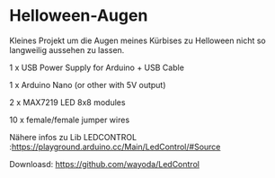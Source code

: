 # Helloween-Augen

Kleines Projekt um die Augen meines Kürbises zu Helloween nicht so langweilig aussehen zu lassen.

1 x USB Power Supply for Arduino + USB Cable

1 x Arduino Nano (or other with 5V output)

2 x  MAX7219 LED 8x8 modules

10 x female/female jumper wires

Nähere infos zu Lib LEDCONTROL :https://playground.arduino.cc/Main/LedControl/#Source

Downloasd: https://github.com/wayoda/LedControl


